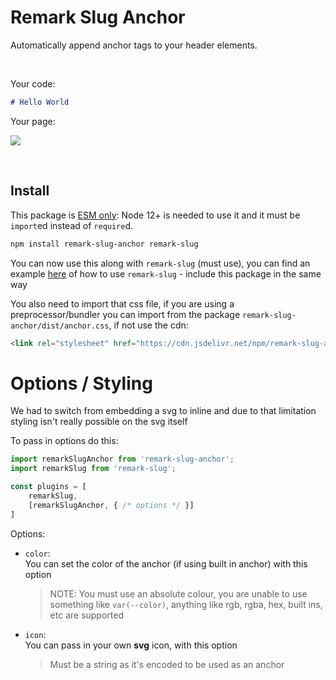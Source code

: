 # Remark Slug Anchor

Automatically append anchor tags to your header elements.

<br>

Your code:
```md
# Hello World
```

Your page:

![](https://i.imgur.com/f04B9Bl.png)

<br>

## Install

This package is [ESM only](https://gist.github.com/sindresorhus/a39789f98801d908bbc7ff3ecc99d99c):
Node 12+ is needed to use it and it must be `import`ed instead of `require`d.

```bash
npm install remark-slug-anchor remark-slug
```

You can now use this along with `remark-slug` (must use), you can find an example [here](https://www.npmjs.com/package/remark-slug) of how to use `remark-slug` - include this package in the same way

You also need to import that css file, if you are using a preprocessor/bundler you can import from the package `remark-slug-anchor/dist/anchor.css`, if not use the cdn:

```html
<link rel="stylesheet" href="https://cdn.jsdelivr.net/npm/remark-slug-anchor@0/dist/anchor.css" />
```

# Options / Styling

We had to switch from embedding a svg to inline and due to that limitation styling isn't really possible on the svg itself

To pass in options do this:
```js
import remarkSlugAnchor from 'remark-slug-anchor';
import remarkSlug from 'remark-slug';

const plugins = [
    remarkSlug,
    [remarkSlugAnchor, { /* options */ }]
]
```

Options:

- `color`:<br />
    You can set the color of the anchor (if using built in anchor) with this option

    > NOTE: You must use an absolute colour, you are unable to use something like `var(--color)`, anything like rgb, rgba, hex, built ins, etc are supported

- `icon`: <br />
    You can pass in your own **svg** icon, with this option

    > Must be a string as it's encoded to be used as an anchor